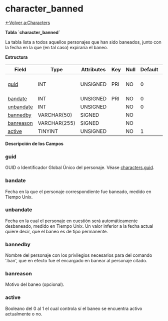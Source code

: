 # character\_banned

[<-Volver a:Characters](database-characters)

**Tabla \`character\_banned\`**

La tabla lista a todos aquellos personajes que han sido baneados, junto con la fecha en la que (en tal caso) expiraría el baneo.

**Estructura**

| Field          | Type         | Attributes | Key | Null | Default | Extra | Comment                  |
| -------------- | ------------ | ---------- | --- | ---- | ------- | ----- | ------------------------ |
| [guid][1]      | INT          | UNSIGNED   | PRI | NO   | 0       |       | Global Unique Identifier |
| [bandate][2]   | INT          | UNSIGNED   | PRI | NO   | 0       |       |                          |
| [unbandate][3] | INT          | UNSIGNED   |     | NO   | 0       |       |                          |
| [bannedby][4]  | VARCHAR(50)  | SIGNED     |     | NO   |         |       |                          |
| [banreason][5] | VARCHAR(255) | SIGNED     |     | NO   |         |       |                          |
| [active][6]    | TINYINT      | UNSIGNED   |     | NO   | 1       |       |                          |

[1]: #guid
[2]: #bandate
[3]: #unbandate
[4]: #bannedby
[5]: #banreason
[6]: #active

**Descripción de los Campos**

### guid

GUID o Identificador Global Único del personaje. Véase [characters.guid](characters#guid).

### bandate

Fecha en la que el personaje correspondiente fue baneado, medido en Tiempo Unix.

### unbandate

Fecha en la cual el personaje en cuestión será automáticamente desbaneado, medido en Tiempo Unix. Un valor inferior a la fecha actual quiere decir, que el baneo es de tipo permanente.

### bannedby

Nombre del personaje con los privilegios necesarios para del comando '.ban', que en efecto fue el encargado en banear al personaje citado.

### banreason

Motivo del baneo (opcional).

### active

Booleano del 0 al 1 el cual controla sí el baneo se encuentra activo actualmente o no.
